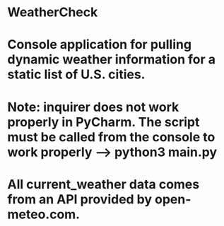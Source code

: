 # WeatherCheck

# Console application for pulling dynamic weather information for a static list of U.S. cities.

# Note: inquirer does not work properly in PyCharm. The script must be called from the console to work properly --> python3 main.py

# All current_weather data comes from an API provided by open-meteo.com.
